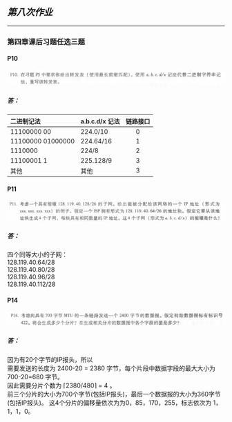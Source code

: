 ## *第八次作业*

---------------------------------------------  
### 第四章课后习题任选三题  
#### P10  
![Alt text](./P10.png)


##### 答：  

|    二进制记法 |   a.b.c.d/x 记法      |  链路接口 | 
| :-------------    |:---------------------| :--------:|
| 11100000 00       | 224.0/10   | 0 |
| 11100000 01000000 | 224.64/16  | 1 |
| 1110000           | 224/8      | 2 |  
| 11100001 1        |225.128/9   | 3 |
| 其他              |其他         | 3 |   
#### P11  
![Alt text](./P11.png)
##### 答：  
四个同等大小的子网：  
128.119.40.64/28  
128.119.40.80/28  
128.119.40.96/28  
128.119.40.112/28  
#### P14
![Alt text](./P14.png)
##### 答：  
因为有20个字节的IP报头，所以  
需要发送的长度为 2400-20 = 2380 字节，每个片段中数据字段的最大大小为 700-20=680 字节。  
因此需要分片个数为 ⌈2380/480⌉ = 4 。  
前三个分片的大小为700个字节(包括IP报头)，最后一个数据报的大小为360字节(包括IP报头)。
这4个分片的偏移量依次为为0，85，170，255，标志依次为 1，1，1，0。
